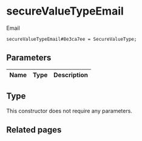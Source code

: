 # secureValueTypeEmail
Email

```
secureValueTypeEmail#8e3ca7ee = SecureValueType;
```

## Parameters
| Name | Type | Description |
| ---- | :----: | ----------- |


## Type
This constructor does not require any parameters.

## Related pages
